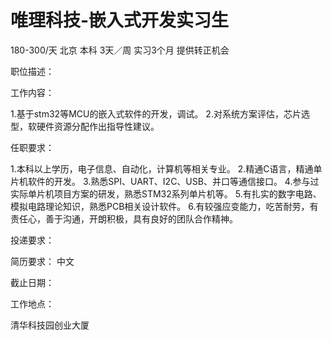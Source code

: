 # 唯理科技-嵌入式开发实习生

180-300/天 北京 本科 3天／周 实习3个月 提供转正机会

职位描述：

工作内容：

 1.基于stm32等MCU的嵌入式软件的开发，调试。 2.对系统方案评估，芯片选型，软硬件资源分配作出指导性建议。 

任职要求： 

1.本科以上学历，电子信息、自动化，计算机等相关专业。 2.精通C语言，精通单片机软件的开发。 3.熟悉SPI、UART、I2C、USB、并口等通信接口。 4.参与过实际单片机项目方案的研发，熟悉STM32系列单片机等。 5.有扎实的数字电路、模拟电路理论知识，熟悉PCB相关设计软件。 6.有较强应变能力，吃苦耐劳，有责任心，善于沟通，开朗积极，具有良好的团队合作精神。

投递要求：

简历要求： 中文

截止日期：

工作地点：

清华科技园创业大厦